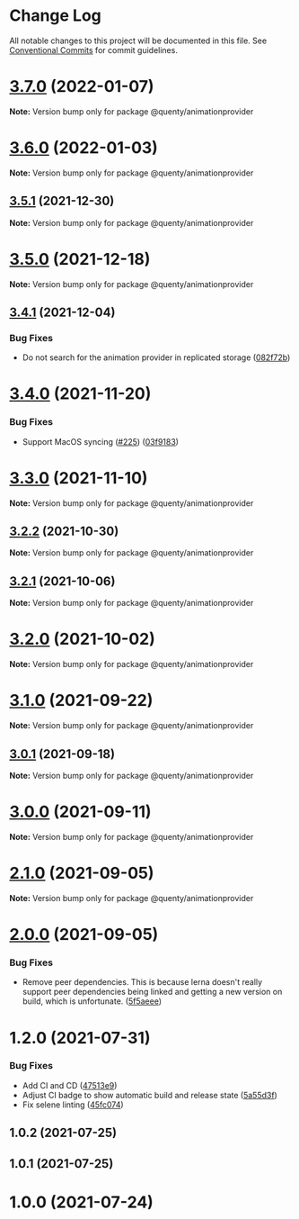 # Change Log

All notable changes to this project will be documented in this file.
See [Conventional Commits](https://conventionalcommits.org) for commit guidelines.

# [3.7.0](https://github.com/Quenty/NevermoreEngine/compare/@quenty/animationprovider@3.6.0...@quenty/animationprovider@3.7.0) (2022-01-07)

**Note:** Version bump only for package @quenty/animationprovider





# [3.6.0](https://github.com/Quenty/NevermoreEngine/compare/@quenty/animationprovider@3.5.1...@quenty/animationprovider@3.6.0) (2022-01-03)

**Note:** Version bump only for package @quenty/animationprovider





## [3.5.1](https://github.com/Quenty/NevermoreEngine/compare/@quenty/animationprovider@3.5.0...@quenty/animationprovider@3.5.1) (2021-12-30)

**Note:** Version bump only for package @quenty/animationprovider





# [3.5.0](https://github.com/Quenty/NevermoreEngine/compare/@quenty/animationprovider@3.4.1...@quenty/animationprovider@3.5.0) (2021-12-18)

**Note:** Version bump only for package @quenty/animationprovider





## [3.4.1](https://github.com/Quenty/NevermoreEngine/compare/@quenty/animationprovider@3.4.0...@quenty/animationprovider@3.4.1) (2021-12-04)


### Bug Fixes

* Do not search for the animation provider in replicated storage ([082f72b](https://github.com/Quenty/NevermoreEngine/commit/082f72ba4d183845984e91168bc6a1ee09fe5874))





# [3.4.0](https://github.com/Quenty/NevermoreEngine/compare/@quenty/animationprovider@3.3.0...@quenty/animationprovider@3.4.0) (2021-11-20)


### Bug Fixes

* Support MacOS syncing ([#225](https://github.com/Quenty/NevermoreEngine/issues/225)) ([03f9183](https://github.com/Quenty/NevermoreEngine/commit/03f918392c6a5bdd33f8a17c38de371d1e06c67a))





# [3.3.0](https://github.com/Quenty/NevermoreEngine/compare/@quenty/animationprovider@3.2.2...@quenty/animationprovider@3.3.0) (2021-11-10)

**Note:** Version bump only for package @quenty/animationprovider





## [3.2.2](https://github.com/Quenty/NevermoreEngine/compare/@quenty/animationprovider@3.2.1...@quenty/animationprovider@3.2.2) (2021-10-30)

**Note:** Version bump only for package @quenty/animationprovider





## [3.2.1](https://github.com/Quenty/NevermoreEngine/compare/@quenty/animationprovider@3.2.0...@quenty/animationprovider@3.2.1) (2021-10-06)

**Note:** Version bump only for package @quenty/animationprovider





# [3.2.0](https://github.com/Quenty/NevermoreEngine/compare/@quenty/animationprovider@3.1.0...@quenty/animationprovider@3.2.0) (2021-10-02)

**Note:** Version bump only for package @quenty/animationprovider





# [3.1.0](https://github.com/Quenty/NevermoreEngine/compare/@quenty/animationprovider@3.0.1...@quenty/animationprovider@3.1.0) (2021-09-22)

**Note:** Version bump only for package @quenty/animationprovider





## [3.0.1](https://github.com/Quenty/NevermoreEngine/compare/@quenty/animationprovider@3.0.0...@quenty/animationprovider@3.0.1) (2021-09-18)

**Note:** Version bump only for package @quenty/animationprovider





# [3.0.0](https://github.com/Quenty/NevermoreEngine/compare/@quenty/animationprovider@2.1.0...@quenty/animationprovider@3.0.0) (2021-09-11)

**Note:** Version bump only for package @quenty/animationprovider





# [2.1.0](https://github.com/Quenty/NevermoreEngine/compare/@quenty/animationprovider@2.0.0...@quenty/animationprovider@2.1.0) (2021-09-05)

**Note:** Version bump only for package @quenty/animationprovider





# [2.0.0](https://github.com/Quenty/NevermoreEngine/compare/@quenty/animationprovider@1.2.0...@quenty/animationprovider@2.0.0) (2021-09-05)


### Bug Fixes

* Remove peer dependencies. This is because lerna doesn't really support peer dependencies being linked and getting a new version on build, which is unfortunate. ([5f5aeee](https://github.com/Quenty/NevermoreEngine/commit/5f5aeeea8de9975435309e53679f0ef7064f9dd0))





# 1.2.0 (2021-07-31)


### Bug Fixes

* Add CI and CD ([47513e9](https://github.com/Quenty/NevermoreEngine/commit/47513e9b568162707534af132396dd8756947dd3))
* Adjust CI badge to show automatic build and release state ([5a55d3f](https://github.com/Quenty/NevermoreEngine/commit/5a55d3f19bf8d66a760d67da9b56ed47fab74656))
* Fix selene linting ([45fc074](https://github.com/Quenty/NevermoreEngine/commit/45fc07489ee59127ac6582689f19a0e87c1e5b5a))



## 1.0.2 (2021-07-25)



## 1.0.1 (2021-07-25)



# 1.0.0 (2021-07-24)
